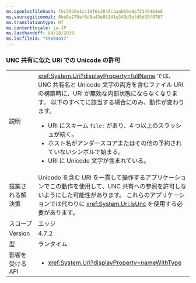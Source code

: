 ```yaml
---
ms.openlocfilehash: fbc39b6e1cc19f6c2846caaabb9a8a721494b4e6
ms.sourcegitcommit: 0be8a279af6d8a43e03141e349d3efd5d35f8767
ms.translationtype: HT
ms.contentlocale: ja-JP
ms.lasthandoff: 04/18/2019
ms.locfileid: "59804437"
---
```

### <a name="allow-unicode-in-uris-that-resemble-unc-shares"></a>UNC 共有に似た URI での Unicode の許可

|   |   |
|---|---|
|説明|<xref:System.Uri?displayProperty=fullName> では、UNC 共有名と Unicode 文字の両方を含むファイル URI の構築時に、URI が無効な内部状態にならなくなります。 以下のすべてに該当する場合にのみ、動作が変わります。<ul><li>URI にスキーム <code>file:</code> があり、4 つ以上のスラッシュが続く。</li><li>ホスト名がアンダースコアまたはその他の予約されていないシンボルで始まる。</li><li>URI に Unicode 文字が含まれている。</li></ul>|
|提案される解決策|Unicode を含む URI を一貫して操作するアプリケーションでこの動作を使用して、UNC 共有への参照を許可しないようにした可能性があります。 これらのアプリケーションでは代わりに <xref:System.Uri.IsUnc> を使用する必要があります。|
|スコープ|エッジ|
|Version|4.7.2|
|型|ランタイム|
|影響を受ける API|<ul><li><xref:System.Uri?displayProperty=nameWithType></li></ul>|
